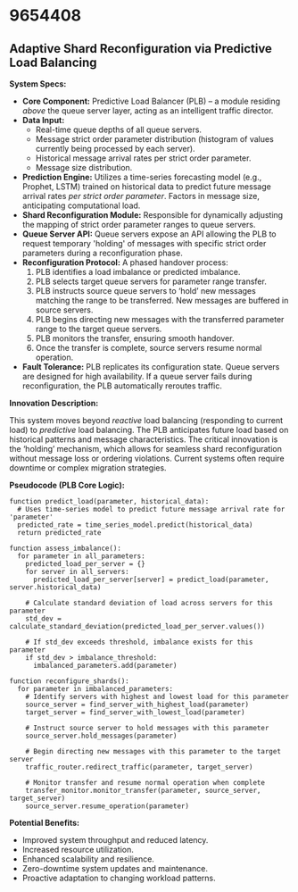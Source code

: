 # 9654408

## Adaptive Shard Reconfiguration via Predictive Load Balancing

**System Specs:**

*   **Core Component:** Predictive Load Balancer (PLB) – a module residing *above* the queue server layer, acting as an intelligent traffic director.
*   **Data Input:**
    *   Real-time queue depths of all queue servers.
    *   Message strict order parameter distribution (histogram of values currently being processed by each server).
    *   Historical message arrival rates per strict order parameter.
    *   Message size distribution.
*   **Prediction Engine:** Utilizes a time-series forecasting model (e.g., Prophet, LSTM) trained on historical data to predict future message arrival rates *per strict order parameter*.  Factors in message size, anticipating computational load.
*   **Shard Reconfiguration Module:**  Responsible for dynamically adjusting the mapping of strict order parameter ranges to queue servers.
*   **Queue Server API:**  Queue servers expose an API allowing the PLB to request temporary 'holding' of messages with specific strict order parameters during a reconfiguration phase.
*   **Reconfiguration Protocol:**  A phased handover process:
    1.  PLB identifies a load imbalance or predicted imbalance.
    2.  PLB selects target queue servers for parameter range transfer.
    3.  PLB instructs source queue servers to ‘hold’ new messages matching the range to be transferred. New messages are buffered in source servers.
    4.  PLB begins directing new messages with the transferred parameter range to the target queue servers.
    5.  PLB monitors the transfer, ensuring smooth handover.
    6.  Once the transfer is complete, source servers resume normal operation.
*   **Fault Tolerance:**  PLB replicates its configuration state.  Queue servers are designed for high availability.  If a queue server fails during reconfiguration, the PLB automatically reroutes traffic.

**Innovation Description:**

This system moves beyond *reactive* load balancing (responding to current load) to *predictive* load balancing. The PLB anticipates future load based on historical patterns and message characteristics.  The critical innovation is the ‘holding’ mechanism, which allows for seamless shard reconfiguration without message loss or ordering violations. Current systems often require downtime or complex migration strategies.

**Pseudocode (PLB Core Logic):**

```
function predict_load(parameter, historical_data):
  # Uses time-series model to predict future message arrival rate for 'parameter'
  predicted_rate = time_series_model.predict(historical_data)
  return predicted_rate

function assess_imbalance():
  for parameter in all_parameters:
    predicted_load_per_server = {}
    for server in all_servers:
      predicted_load_per_server[server] = predict_load(parameter, server.historical_data)

    # Calculate standard deviation of load across servers for this parameter
    std_dev = calculate_standard_deviation(predicted_load_per_server.values())

    # If std_dev exceeds threshold, imbalance exists for this parameter
    if std_dev > imbalance_threshold:
      imbalanced_parameters.add(parameter)

function reconfigure_shards():
  for parameter in imbalanced_parameters:
    # Identify servers with highest and lowest load for this parameter
    source_server = find_server_with_highest_load(parameter)
    target_server = find_server_with_lowest_load(parameter)

    # Instruct source server to hold messages with this parameter
    source_server.hold_messages(parameter)

    # Begin directing new messages with this parameter to the target server
    traffic_router.redirect_traffic(parameter, target_server)

    # Monitor transfer and resume normal operation when complete
    transfer_monitor.monitor_transfer(parameter, source_server, target_server)
    source_server.resume_operation(parameter)
```

**Potential Benefits:**

*   Improved system throughput and reduced latency.
*   Increased resource utilization.
*   Enhanced scalability and resilience.
*   Zero-downtime system updates and maintenance.
*   Proactive adaptation to changing workload patterns.